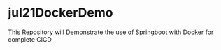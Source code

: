# jul21DockerDemo
This Repository will Demonstrate the use of Springboot with Docker for complete CICD 
